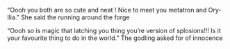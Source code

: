 “Oooh you both are so cute  and neat ! Nice to meet you metatron and Ory-llia.” She said the running around the forge 

“Oooh so is magic that latching you thing you’re version of splosions!!! Is it your favourite thing to do in the world.” The godling asked for of innocence